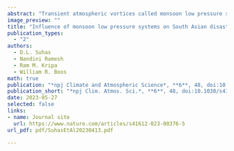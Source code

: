 ```yaml
---
abstract: "Transient atmospheric vortices called monsoon low pressure systems (LPS) generate a large fraction of total rainfall over South Asia and often produce extreme precipitation. Here, we assess the influence of these storms on the occurrence of disasters, using information from the Emergency Events Database (EM-DAT) that we geocoded and then associated with LPS tracks. We show that more than half of hydro-meteorological disasters over South Asia during summer are associated with these LPS events. Weaker LPS (which are called monsoon lows) occur more frequently than stronger LPS (called monsoon depressions), but the stronger LPS produce a larger number of disasters. Furthermore, although many prior studies have shown that the peak rainfall in LPS falls southwest of the vortex center, the disasters are concentrated on the northern edge of the LPS tracks, along the Himalayas and upper basins of the Ganga and Brahmaputra rivers. Observations show a sharp peak in rainfall on the day of disasters, confirming the physical link between LPS and these hydro-meteorological disasters. A similar peak in rainfall is found in weather forecasts made up to five days before the disaster, suggesting that short-term precipitation forecasts can be useful in disaster preparation."
image_preview: ""
title: "Influence of monsoon low pressure systems on South Asian disasters and implications for disaster prediction"
publication_types:
  - "2"
authors:
  - D.L. Suhas
  - Nandini Ramesh
  - Ram M. Kripa
  - William R. Boos
math: true
publication: "*npj Climate and Atmospheric Science*, **6**, 48, doi:10.1038/s41612-023-00376-5"
publication_short: "*npj Clim. Atmos. Sci.*, **6**, 48, doi:10.1038/s41612-023-00376-5"
date: 2023-05-27
selected: false
links:
- name: Journal site
  url: https://www.nature.com/articles/s41612-023-00376-5
url_pdf: pdf/SuhasEtAl20230413.pdf

---
```

